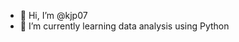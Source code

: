 - 👋 Hi, I’m @kjp07
- 🌱 I’m currently learning data analysis using Python

<!---
kjp07/kjp07 is a ✨ special ✨ repository because its `README.md` (this file) appears on your GitHub profile.
You can click the Preview link to take a look at your changes.
--->
